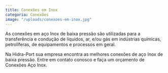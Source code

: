 ```yaml
---
title: Conexões em Inox
categoria: Conexões
image: "/uploads/conexoes-em-inox.jpg"
---
```


As conexões em aço Inox de baixa pressão são utilizadas para a transferência e condução de líquidos, ar, e/ou gás em indústrias químicas, petrolíferas, de equipamentos e processos em geral.

Na Hidra-Port sua empresa encontra as melhores conexões de aço Inox de baixa pressão. Entre em contato conosco e faça um orçamento de Conexões Aço Inox.

